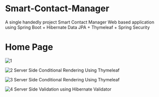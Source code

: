 # Smart-Contact-Manager
A single handedly project Smart Contact Manager Web based application using Spring Boot + Hibernate Data JPA + Thymeleaf + Spring Security

# Home Page
![1](https://user-images.githubusercontent.com/48306820/97289454-35ea9500-186d-11eb-8509-2065c356b353.png)

![2  Server Side Conditional Rendering Using Thymeleaf](https://user-images.githubusercontent.com/48306820/97289260-f6bc4400-186c-11eb-98a8-87fdd370e551.png)

![3  Server Side Conditional Rendering Using Thymeleaf](https://user-images.githubusercontent.com/48306820/97289270-fb80f800-186c-11eb-9d47-a1fe2a08cc11.png)

![4  Server Side Validation using Hibernate Validator](https://user-images.githubusercontent.com/48306820/97289283-ff147f00-186c-11eb-8580-6981f5097189.png)
